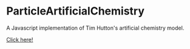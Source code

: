 ParticleArtificialChemistry
===========================

A Javascript implementation of Tim Hutton's artificial chemistry model.

[Click here!](http://htmlpreview.github.io/?https://github.com/ModelingOriginsofLife/ParticleArtificialChemistry/blob/master/index.html)

